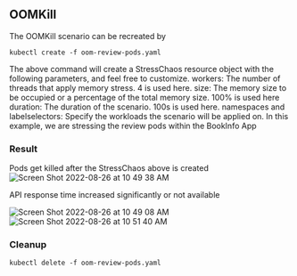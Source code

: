 ## OOMKill
The OOMKill scenario can be recreated by

`kubectl create -f oom-review-pods.yaml`

The above command will create a StressChaos resource object with the following parameters, and feel free to customize.
workers: The number of threads that apply memory stress. 4 is used here.
size: The memory size to be occupied or a percentage of the total memory size. 100% is used here
duration: The duration of the scenario. 100s is used here.
namespaces and labelselectors: Specify the workloads the scenario will be applied on. In this example, we are stressing the review pods within the BookInfo App

### Result
Pods get killed after the StressChaos above is created
![Screen Shot 2022-08-26 at 10 49 38 AM](https://user-images.githubusercontent.com/4391815/186933272-30d91ce3-741e-4aa1-ae8a-2aba292569ce.png)

API response time increased significantly or not available

![Screen Shot 2022-08-26 at 10 49 08 AM](https://user-images.githubusercontent.com/4391815/186933944-3a524f42-2161-4171-8412-78c351fa5dce.png)
![Screen Shot 2022-08-26 at 10 51 40 AM](https://user-images.githubusercontent.com/4391815/186933961-9548cfa0-947f-4ef5-8df5-4ab48ed1fe07.png)

### Cleanup
`kubectl delete -f oom-review-pods.yaml`
